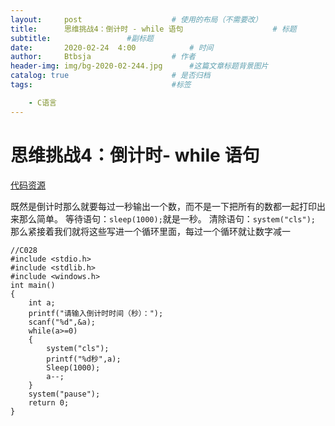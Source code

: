 ```yaml
---
layout:     post   				    # 使用的布局（不需要改）
title:      思维挑战4：倒计时 - while 语句				    # 标题 
subtitle:                 #副标题
date:       2020-02-24 	4:00			# 时间
author:     Btbsja					# 作者
header-img: img/bg-2020-02-244.jpg 	    #这篇文章标题背景图片
catalog: true 						# 是否归档
tags:								#标签

    - C语言
---
```




# 思维挑战4：倒计时- while 语句

[代码资源](https://download.csdn.net/download/Btbsja/12155101)

既然是倒计时那么就要每过一秒输出一个数，而不是一下把所有的数都一起打印出来那么简单。
等待语句：```sleep(1000);```就是一秒。
清除语句：```system("cls");```
那么紧接着我们就将这些写进一个循环里面，每过一个循环就让数字减一

    //C028
    #include <stdio.h>
    #include <stdlib.h>
    #include <windows.h>
    int main()
    {
        int a;
        printf("请输入倒计时时间（秒）：");
        scanf("%d",&a);
        while(a>=0)
        {
            system("cls");
            printf("%d秒",a);
            Sleep(1000);
            a--;
        }
        system("pause");
        return 0;
    }
